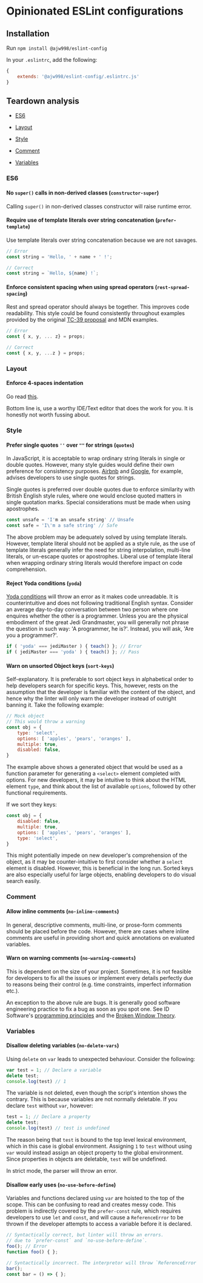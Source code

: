 # Opinionated ESLint configurations

## Installation

Run `npm install @ajw998/eslint-config`

In your `.eslintrc`, add the following:

```js
{ 
    extends: '@ajw998/eslint-config/.eslintrc.js'
}
```

## Teardown analysis 

- [ES6](#ES6)

- [Layout](#layout)

- [Style](#style)

- [Comment](#comment)

- [Variables](#variables)

### ES6

#### No `super()` calls in non-derived classes (`constructor-super`)

Calling `super()` in non-derived classes constructor will raise runtime error.

#### Require use of template literals over string concatenation (`prefer-template`)

Use template literals over string concatenation because we are not savages.

```js
// Error
const string = 'Hello, ' + name + ' !';

// Correct
const string = `Hello, ${name} !`;
```

#### Enforce consistent spacing when using spread operators (`rest-spread-spacing`)

Rest and spread operator should always be together. This improves code
readability. This style could be found consistently throughout examples
provided by the original [TC-39
proposal](https://github.com/tc39/proposal-object-rest-spread) and MDN
examples.

```js
// Error
const { x, y, ... z} = props;

// Correct
const { x, y, ...z } = props;
```

### Layout

#### Enforce 4-spaces indentation

Go read [this](https://softwareengineering.stackexchange.com/questions/57/tabs-versus-spaces-what-is-the-proper-indentation-character-for-everything-in-e).

Bottom line is, use a worthy IDE/Text editor that does the work for you. It is
honestly not worth fussing about.

### Style 

#### Prefer single quotes `''` over `""` for strings (`quotes`)

In JavaScript, it is acceptable to wrap ordinary string literals in single or
double quotes. However, many style guides would define their own preference for
consistency purposes. [Airbnb](https://github.com/airbnb/javascript#strings--quotes) and
[Google](https://google.github.io/styleguide/jsguide.html), for example,
advises developers to use single quotes for strings.

Single quotes is preferred over double quotes due to enforce similarity with
British English style rules, where one would enclose quoted matters in single
quotation marks. Special considerations must be made when using apostrophes.

```js
const unsafe = 'I'm an unsafe string' // Unsafe
const safe = 'I\'m a safe string' // Safe
```

The above problem may be adequately solved by using template literals. However,
template literal should not be applied as a style rule, as the use of template
literals generally infer the need for string interpolation, multi-line literals,
or un-escape quotes or apostrophes. Liberal use of template literal when
wrapping ordinary string literals would therefore impact on code comprehension.

#### Reject Yoda conditions (`yoda`)

[Yoda conditions](https://en.wikipedia.org/wiki/Yoda_conditions) will throw an
error as it makes code unreadable. It is counterintuitive and does not
following traditional English syntax. Consider an average day-to-day
conversation between two person where one enquires whether the other is a
programmer. Unless you are the physical embodiment of the great Jedi
Grandmaster, you will generally not phrase the question in such way: 'A
programmer, he is?'. Instead, you will ask, 'Are you a programmer?'.

```js
if ( 'yoda' === jediMaster ) { teach() }; // Error 
if ( jediMaster === 'yoda' ) { teach() }; // Pass
```

#### Warn on unsorted Object keys (`sort-keys`)

Self-explanatory. It is preferable to sort object keys in alphabetical order to
help developers search for specific keys. This, however, rests on the
assumption that the developer is familiar with the content of the object, and
hence why the linter will only warn the developer instead of outright banning
it. Take the following example:

```js
// Mock object
// This would throw a warning
const obj = { 
    type: 'select',
    options: [ 'apples', 'pears', 'oranges' ],
    multiple: true,
    disabled: false,
}
```

The example above shows a generated object that would be used as a function
parameter for generating a `<select>` element completed with options.
For new developers, it may be intuitive to think about the HTML element
`type`, and think about the list of available `options`, followed by other
functional requirements. 

If we sort they keys:

```js
const obj = { 
    disabled: false,
    multiple: true,
    options: [ 'apples', 'pears', 'oranges' ],
    type: 'select',
}
```

This might potentially impede on new developer's comprehension of the object,
as it may be counter-intuitive to first consider whether a `select` element is
disabled. However, this is beneficial in the long run. Sorted keys are also
especially useful for large objects, enabling developers to do visual search
easily. 

### Comment

#### Allow inline comments (`no-inline-comments`)

In general, descriptive comments, multi-line, or prose-form comments should be
placed before the code. However, there are cases where inline comments are
useful in providing short and quick annotations on evaluated variables. 

#### Warn on warning comments (`no-warning-comments`)

This is dependent on the size of your project. Sometimes, it is not feasible
for developers to fix all the issues or implement every details perfectly due
to reasons being their control (e.g. time constraints, imperfect information
etc.).

An exception to the above rule are bugs. It is generally good software
engineering practice to fix a bug as soon as you spot one. See ID Software's
[programming principles](https://www.youtube.com/watch?v=KFziBfvAFnM) and the
[Broken Window Theory](https://en.wikipedia.org/wiki/Broken_windows_theory).

### Variables

#### Disallow deleting variables (`no-delete-vars`)

Using `delete` on `var` leads to unexpected behaviour. Consider the following:

```js
var test = 1; // Declare a variable
delete test;
console.log(test) // 1
```
The variable is not deleted, even though the script's intention shows the
contrary. This is because variables are not normally deletable.  If you declare
`test` without `var`, however:

```js
test = 1; // Declare a property
delete test;
console.log(test) // test is undefined
```

The reason being that `test` is bound to the top level lexical environment,
which in this case is global environment. Assigning `1` to `test` without using
`var` would instead assign an object property to the global environment. Since
properties in objects are deletable, `test` will be undefined.

In strict mode, the parser will throw an error.

#### Disallow early uses (`no-use-before-define`)

Variables and functions declared using `var` are hoisted to the top of the
scope. This can be confusing to read and creates messy code. This problem is
indirectly covered by the `prefer-const` rule, which requires developers to use
`let` and `const`, and will cause a `ReferenceError` to be thrown if the
developer attempts to access a variable before it is declared.

```js
// Syntactically correct, but linter will throw an errors.
// due to `prefer-const` and `no-use-before-define`.
foo(); // Error
function foo() { };

// Syntactically incorrect. The interpretor will throw `ReferenceError`.
bar();
const bar = () => { };
```
